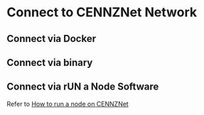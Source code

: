 # Connect to CENNZNet Network

## Connect via Docker

## Connect via binary

## Connect via rUN a Node Software
Refer to [How to run a node on CENNZNet](http://help.runanode.io/support/solutions/articles/44001089906-run-node-quick-start-guide)

